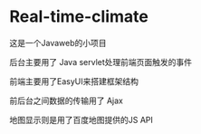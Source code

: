 # Real-time-climate

这是一个Javaweb的小项目

后台主要用了 Java servlet处理前端页面触发的事件

前端主要用了EasyUI来搭建框架结构

前后台之间数据的传输用了 Ajax

地图显示则是用了百度地图提供的JS API
